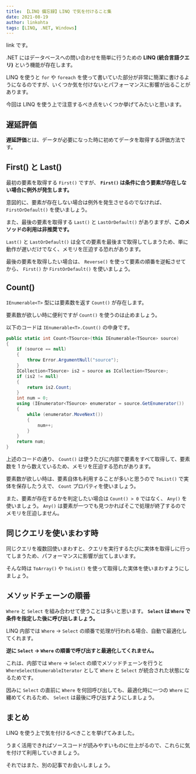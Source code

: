 ```yaml
---
title: 【LINQ 備忘録】LINQ で気を付けること集
date: 2021-08-19
author: linkohta
tags: [LINQ, .NET, Windows]
---
```


link です。

.NET にはデータベースへの問い合わせを簡単に行うための **LINQ (統合言語クエリ)** という機能が存在します。

LINQ を使うと `for` や `foreach` を使って書いていた部分が非常に簡潔に書けるようになるのですが、いくつか気を付けないとパフォーマンスに影響が出ることがあります。

今回は LINQ を使う上で注意するべき点をいくつか挙げてみたいと思います。

## 遅延評価

**遅延評価**とは、データが必要になった時に初めてデータを取得する評価方法です。

## First() と Last()

最初の要素を取得する `First()` ですが、 **`First()` は条件に合う要素が存在しない場合に例外が発生します。**

意図的に、要素が存在しない場合は例外を発生させるのでなければ、 `FirstOrDefault()` を使いましょう。

また、最後の要素を取得する `Last()` と `LastOrDefault()` がありますが、**このメソッドの利用は非推奨です。**

`Last()` と `LastOrDefault()` は全ての要素を最後まで取得してしまうため、単に動作が遅いだけでなく、メモリを圧迫する恐れがあります。

最後の要素を取得したい場合は、 `Reverse()` を使って要素の順番を逆転させてから、 `First()` か `FirstOrDefault()` を使いましょう。

## Count()

`IEnumerable<T>` 型には要素数を返す `Count()` が存在します。

要素数が欲しい時に便利ですが `Count()` を使うのは止めましょう。

以下のコードは `IEnumerable<T>.Count()` の中身です。

```cs
public static int Count<TSource>(this IEnumerable<TSource> source)
{
    if (source == null)
    {
        throw Error.ArgumentNull("source");
    }
    ICollection<TSource> is2 = source as ICollection<TSource>;
    if (is2 != null)
    {
        return is2.Count;
    }
    int num = 0;
    using (IEnumerator<TSource> enumerator = source.GetEnumerator())
    {
        while (enumerator.MoveNext())
        {
            num++;
        }
    }
    return num;
}
```

上述のコードの通り、 `Count()` は使うたびに内部で要素をすべて取得して、要素数を 1 から数えているため、メモリを圧迫する恐れがあります。

要素数が欲しい時は、要素自体も利用することが多いと思うので `ToList()` で実体を保存したうえで、 `Count` プロパティを使いましょう。

また、要素が存在するかを判定したい場合は `Count() > 0` ではなく、 `Any()` を使いましょう。 `Any()` は要素が一つでも見つかればそこで処理が終了するのでメモリを圧迫しません。

## 同じクエリを使いまわす時

同じクエリを複数回使いまわすと、クエリを実行するたびに実体を取得しに行ってしまうため、パフォーマンスに影響が出てしまいます。

そんな時は `ToArray()` や `ToList()` を使って取得した実体を使いまわすようにしましょう。

## メソッドチェーンの順番

`Where` と `Select` を組み合わせて使うことは多いと思います。 **`Select` は `Where` で条件を指定した後に呼び出しましょう。**

LINQ 内部では `Where` -> `Select` の順番で処理が行われる場合、自動で最適化してくれます。

**逆に `Select` -> `Where` の順番で呼び出すと最適化してくれません。**

これは、内部では `Where` -> `Select` の順でメソッドチェーンを行うと `WhereSelectEnumerableIterator` として `Where` と `Select` が統合された状態になるためです。

因みに `Select` の直前に `Where` を何回呼び出しても、最適化時に一つの `Where` に纏めてくれるため、 `Select` は最後に呼び出すようにしましょう。

## まとめ

LINQ を使う上で気を付けるべきことを挙げてみました。

うまく活用できればソースコードが読みやすいものに仕上がるので、これらに気を付けて利用していきましょう。

それではまた、別の記事でお会いしましょう。